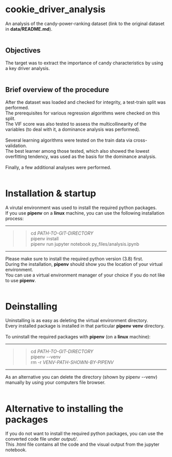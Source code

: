 # cookie_driver_analysis
An analysis of the candy-power-ranking dataset (link to the original dataset in **data/README.md**). <br>
<br>
## Objectives
The target was to extract the importance of candy characteristics by using a key driver analysis. <br>
<br>
## Brief overview of the procedure
After the dataset was loaded and checked for integrity, a test-train split was performed. <br>
The prerequisites for various regression algorithms were checked on this split. <br>
The VIF score was also tested to assess the multicollinearity of the variables (to deal with it, a dominance analysis was performed). <br>
<br>
Several learning algorithms were tested on the train data via cross-validation. <br>
The best learner among those tested, which also showed the lowest overfitting tendency, was used as the basis for the dominance analysis. <br>
<br>
Finally, a few additional analyses were performed. <br>
<br>
# Installation & startup
A virutal environment was used to install the required python packages. <br>
If you use **pipenv** on a **linux** machine, you can use the following installation process: <br>

----------------------------
>> cd *PATH-TO-GIT-DIRECTORY* <br>
>> pipenv install <br>
>> pipenv run jupyter notebook py_files/analysis.ipynb
----------------------------

Please make sure to install the required python version (3.8) first. <br>
During the installation, **pipenv** should show you the location of your virtual environment. <br>
You can use a virtual environment manager of your choice if you do not like to use **pipenv**. <br>
<br>
# Deinstalling
Uninstalling is as easy as deleting the virtual environment directory.<br>
Every installed package is installed in that particular **pipenv** **venv** directory.<br>
<br>
To uninstall the required packages with **pipenv** (on a **linux** machine):<br>

--------------------------
>> cd *PATH-TO-GIT-DIRECTORY* <br>
>> pipenv --venv <br>
>> rm -r *VENV-PATH-SHOWN-BY-PIPENV*
---------------------------

As an alternative you can delete the directory (shown by pipenv --venv) manually by using your computers file browser.<br>
<br>
# Alternative to installing the packages
If you do not want to install the required python packages, you can use the converted code file under *output/*.<br>
This .html file contains all the code and the visual output from the jupyter notebook.<br>
